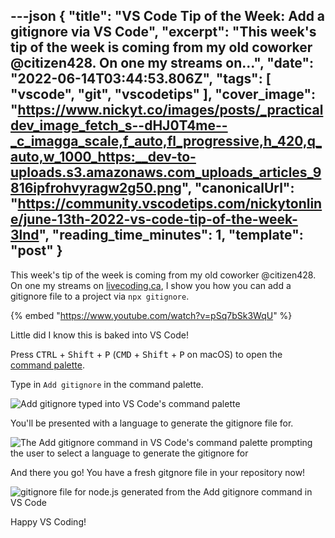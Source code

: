 ---json
{
  "title": "VS Code Tip of the Week: Add a gitignore via VS Code",
  "excerpt": "This week's tip of the week is coming from my old coworker @citizen428. On one my streams on...",
  "date": "2022-06-14T03:44:53.806Z",
  "tags": [
    "vscode",
    "git",
    "vscodetips"
  ],
  "cover_image": "https://www.nickyt.co/images/posts/_practicaldev_image_fetch_s--dHJ0T4me--_c_imagga_scale,f_auto,fl_progressive,h_420,q_auto,w_1000_https:__dev-to-uploads.s3.amazonaws.com_uploads_articles_9816ipfrohvyragw2g50.png",
  "canonicalUrl": "https://community.vscodetips.com/nickytonline/june-13th-2022-vs-code-tip-of-the-week-3lnd",
  "reading_time_minutes": 1,
  "template": "post"
}
---

This week's tip of the week is coming from my old coworker @citizen428. On one my streams on [livecoding.ca](https://livecoding.ca), I show you how you can add a gitignore file to a project via `npx gitignore`.

{% embed "https://www.youtube.com/watch?v=pSq7bSk3WqU" %}

Little did I know this is baked into VS Code!

Press <kbd>CTRL</kbd> + <kbd>Shift</kbd> + <kbd>P</kbd> (<kbd>CMD</kbd> + <kbd>Shift</kbd> + <kbd>P</kbd> on macOS) to open the [command palette](https://code.visualstudio.com/api/ux-guidelines/command-palette).

Type in `Add gitignore` in the command palette.

![Add gitignore typed into VS Code's command palette](https://www.nickyt.co/images/posts/_uploads_articles_x7gjbm2otlkr0thrm3th.png)
 

You'll be presented with a language to generate the gitignore file for.

![The Add gitignore command in VS Code's command palette prompting the user to select a language to generate the gitignore for](https://www.nickyt.co/images/posts/_uploads_articles_bcsd2lb7996wve6zyvzf.png)

And there you go! You have a fresh gitgnore file in your repository now!

![gitignore file for node.js generated from the Add gitignore command in VS Code](https://www.nickyt.co/images/posts/_uploads_articles_nbecy8qw8gl4vzh9j35b.png)
 
Happy VS Coding!
